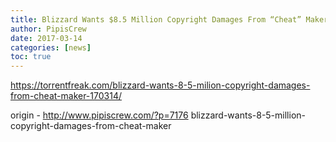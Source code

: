 ```yaml
---
title: Blizzard Wants $8.5 Million Copyright Damages From “Cheat” Maker
author: PipisCrew
date: 2017-03-14
categories: [news]
toc: true
---
```


https://torrentfreak.com/blizzard-wants-8-5-milion-copyright-damages-from-cheat-maker-170314/

origin - http://www.pipiscrew.com/?p=7176 blizzard-wants-8-5-million-copyright-damages-from-cheat-maker